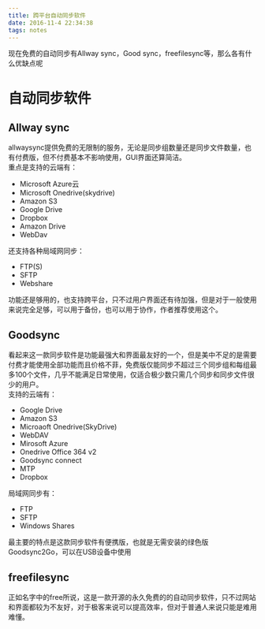 ```yaml
---
title: 跨平台自动同步软件
date: 2016-11-4 22:34:38
tags: notes
---
```


现在免费的自动同步有Allway sync，Good sync，freefilesync等，那么各有什么优缺点呢


<!--more-->

# 自动同步软件
## Allway sync
allwaysync提供免费的无限制的服务，无论是同步组数量还是同步文件数量，也有付费版，但不付费基本不影响使用，GUI界面还算简洁。  
重点是支持的云端有：

- Microsoft Azure云
- Microsoft Onedrive(skydrive)
- Amazon S3
- Google Drive
- Dropbox
- Amazon Drive
- WebDav

还支持各种局域网同步：

- FTP(S)
- SFTP
- Webshare

功能还是够用的，也支持跨平台，只不过用户界面还有待加强，但是对于一般使用来说完全足够，可以用于备份，也可以用于协作，作者推荐使用这个。  

## Goodsync

看起来这一款同步软件是功能最强大和界面最友好的一个，但是美中不足的是需要付费才能使用全部功能而且价格不菲，免费版仅能同步不超过三个同步组和每组最多100个文件，几乎不能满足日常使用，仅适合极少数只需几个同步和同步文件很少的用户。  
支持的云端有：

- Google Drive
- Amazon S3
- Microaoft Onedrive(SkyDrive)
- WebDAV
- Mirosoft Azure
- Onedrive Office 364 v2
- Goodsync connect
- MTP
- Dropbox

局域网同步有：

- FTP
- SFTP
- Windows Shares

最主要的特点是这款同步软件有便携版，也就是无需安装的绿色版Goodsync2Go，可以在USB设备中使用

## freefilesync
正如名字中的free所说，这是一款开源的永久免费的的自动同步软件，只不过网站和界面都较为不友好，对于极客来说可以提高效率，但对于普通人来说只能是难用难懂。